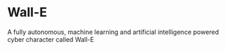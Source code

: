 # Wall-E
A fully autonomous, machine learning and artificial intelligence powered cyber character called Wall-E
